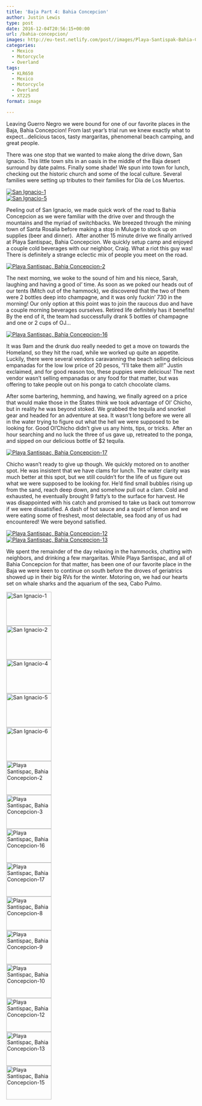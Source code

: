 ```yaml
---
title: 'Baja Part 4: Bahia Concepcion'
author: Justin Lewis
type: post
date: 2016-12-04T20:56:15+00:00
url: /bahia-concepcion/
images: http://eu-test.netlify.com/post//images/Playa-Santispak-Bahia-Concepcion-10.jpg
categories:
  - Mexico
  - Motorcycle
  - Overland
tags:
  - KLR650
  - Mexico
  - Motorcycle
  - Overland
  - XT225
format: image

---
```

Leaving Guerro Negro we were bound for one of our favorite places in the Baja, Bahia Concepcion! From last year’s trial run we knew exactly what to expect…delicious tacos, tasty margaritas, phenomenal beach camping, and great people.

There was one stop that we wanted to make along the drive down, San Ignacio. This little town sits in an oasis in the middle of the Baja desert surround by date palms. Finally some shade! We spun into town for lunch, checking out the historic church and some of the local culture. Several families were setting up tributes to their families for Día de Los Muertos.

<div class="ngg-gallery-singlepic-image " style="">
  <a href="http://www.elevationupgrade.com/wp-content/gallery/bahia-concepcion/San-Ignacio-1.jpg"
		     title=""
             data-src="http://www.elevationupgrade.com/wp-content/gallery/bahia-concepcion/San-Ignacio-1.jpg"
             data-thumbnail="http://www.elevationupgrade.com/wp-content/gallery/bahia-concepcion/thumbs/thumbs_San-Ignacio-1.jpg"
             data-image-id="417"
             data-title="San Ignacio-1"
             data-description=""
             target='_self'
             class="ngg-fancybox" rel="651b91bbc43f765254c364f2ea4de36b"> <img class="ngg-singlepic"
             src="http://www.elevationupgrade.com/wp-content/gallery/bahia-concepcion/dynamic/San-Ignacio-1.jpg-nggid03417-ngg0dyn-0x0x100-00f0w010c010r110f110r010t010.jpg"
             alt="San Ignacio-1"
             title="San Ignacio-1"
 /> </a>
</div>

<!--more-->

<div class="ngg-gallery-singlepic-image " style="">
  <a href="http://www.elevationupgrade.com/wp-content/gallery/bahia-concepcion/San-Ignacio-5.jpg"
		     title=""
             data-src="http://www.elevationupgrade.com/wp-content/gallery/bahia-concepcion/San-Ignacio-5.jpg"
             data-thumbnail="http://www.elevationupgrade.com/wp-content/gallery/bahia-concepcion/thumbs/thumbs_San-Ignacio-5.jpg"
             data-image-id="420"
             data-title="San Ignacio-5"
             data-description=""
             target='_self'
             class="ngg-fancybox" rel="a11f5a7191431ee3d567a32d2e82ec1d"> <img class="ngg-singlepic"
             src="http://www.elevationupgrade.com/wp-content/gallery/bahia-concepcion/dynamic/San-Ignacio-5.jpg-nggid03420-ngg0dyn-0x0x100-00f0w010c010r110f110r010t010.jpg"
             alt="San Ignacio-5"
             title="San Ignacio-5"
 /> </a>
</div>

Peeling out of San Ignacio, we made quick work of the road to Bahia Concepcion as we were familiar with the drive over and through the mountains and the myriad of switchbacks. We breezed through the mining town of Santa Rosalia before making a stop in Muluge to stock up on supplies (beer and dinner).  After another 15 minute drive we finally arrived at Playa Santispac, Bahia Concepcion. We quickly setup camp and enjoyed a couple cold beverages with our neighbor, Craig. What a riot this guy was! There is definitely a strange eclectic mix of people you meet on the road.

<div class="ngg-gallery-singlepic-image " style="">
  <a href="http://www.elevationupgrade.com/wp-content/gallery/bahia-concepcion/Playa-Santispak-Bahia-Concepcion-2.jpg"
		     title=""
             data-src="http://www.elevationupgrade.com/wp-content/gallery/bahia-concepcion/Playa-Santispak-Bahia-Concepcion-2.jpg"
             data-thumbnail="http://www.elevationupgrade.com/wp-content/gallery/bahia-concepcion/thumbs/thumbs_Playa-Santispak-Bahia-Concepcion-2.jpg"
             data-image-id="422"
             data-title="Playa Santispac, Bahia Concepcion-2"
             data-description=""
             target='_self'
             class="ngg-fancybox" rel="ac7f4178cff1f941ef356fbfeba43ccd"> <img class="ngg-singlepic"
             src="http://www.elevationupgrade.com/wp-content/gallery/bahia-concepcion/dynamic/Playa-Santispak-Bahia-Concepcion-2.jpg-nggid03422-ngg0dyn-0x0x100-00f0w010c010r110f110r010t010.jpg"
             alt="Playa Santispac, Bahia Concepcion-2"
             title="Playa Santispac, Bahia Concepcion-2"
 /> </a>
</div>

The next morning, we woke to the sound of him and his niece, Sarah, laughing and having a good ol’ time. As soon as we poked our heads out of our tents (Mitch out of the hammock), we discovered that the two of them were 2 bottles deep into champagne, and it was only fuckin’ 730 in the morning! Our only option at this point was to join the raucous duo and have a couple morning beverages ourselves. Retired life definitely has it benefits! By the end of it, the team had successfully drank 5 bottles of champagne and one or 2 cups of OJ…

<div class="ngg-gallery-singlepic-image " style="">
  <a href="http://www.elevationupgrade.com/wp-content/gallery/bahia-concepcion/Playa-Santispak-Bahia-Concepcion-16.jpg"
		     title=""
             data-src="http://www.elevationupgrade.com/wp-content/gallery/bahia-concepcion/Playa-Santispak-Bahia-Concepcion-16.jpg"
             data-thumbnail="http://www.elevationupgrade.com/wp-content/gallery/bahia-concepcion/thumbs/thumbs_Playa-Santispak-Bahia-Concepcion-16.jpg"
             data-image-id="424"
             data-title="Playa Santispac, Bahia Concepcion-16"
             data-description=""
             target='_self'
             class="ngg-fancybox" rel="5086929fb93dff090dcf4a0bd66375d5"> <img class="ngg-singlepic"
             src="http://www.elevationupgrade.com/wp-content/gallery/bahia-concepcion/dynamic/Playa-Santispak-Bahia-Concepcion-16.jpg-nggid03424-ngg0dyn-0x0x100-00f0w010c010r110f110r010t010.jpg"
             alt="Playa Santispac, Bahia Concepcion-16"
             title="Playa Santispac, Bahia Concepcion-16"
 /> </a>
</div>

It was 9am and the drunk duo really needed to get a move on towards the Homeland, so they hit the road, while we worked up quite an appetite. Luckily, there were several vendors caravanning the beach selling delicious empanadas for the low low price of 20 pesos, “I’ll take them all!” Justin exclaimed, and for good reason too, these puppies were delicious! The next vendor wasn’t selling empanadas or any food for that matter, but was offering to take people out on his ponga to catch chocolate clams.

After some bartering, hemming, and hawing, we finally agreed on a price that would make those in the States think we took advantage of Ol’ Chicho, but in reality he was beyond stoked. We grabbed the tequila and snorkel gear and headed for an adventure at sea. It wasn’t long before we were all in the water trying to figure out what the hell we were supposed to be looking for. Good Ol’Chicho didn’t give us any hints, tips, or tricks.  After an hour searching and no luck the three of us gave up, retreated to the ponga, and sipped on our delicious bottle of $2 tequila.

<div class="ngg-gallery-singlepic-image " style="">
  <a href="http://www.elevationupgrade.com/wp-content/gallery/bahia-concepcion/Playa-Santispak-Bahia-Concepcion-17.jpg"
		     title=""
             data-src="http://www.elevationupgrade.com/wp-content/gallery/bahia-concepcion/Playa-Santispak-Bahia-Concepcion-17.jpg"
             data-thumbnail="http://www.elevationupgrade.com/wp-content/gallery/bahia-concepcion/thumbs/thumbs_Playa-Santispak-Bahia-Concepcion-17.jpg"
             data-image-id="425"
             data-title="Playa Santispac, Bahia Concepcion-17"
             data-description=""
             target='_self'
             class="ngg-fancybox" rel="50f0dc488387e2cdb52b8e96a7991e1b"> <img class="ngg-singlepic"
             src="http://www.elevationupgrade.com/wp-content/gallery/bahia-concepcion/dynamic/Playa-Santispak-Bahia-Concepcion-17.jpg-nggid03425-ngg0dyn-0x0x100-00f0w010c010r110f110r010t010.jpg"
             alt="Playa Santispac, Bahia Concepcion-17"
             title="Playa Santispac, Bahia Concepcion-17"
 /> </a>
</div>

Chicho wasn’t ready to give up though. We quickly motored on to another spot. He was insistent that we have clams for lunch. The water clarity was much better at this spot, but we still couldn’t for the life of us figure out what we were supposed to be looking for. He’d find small bubbles rising up from the sand, reach deep down, and somehow pull out a clam. Cold and exhausted, he eventually brought 9 fatty’s to the surface for harvest. He was disappointed with his catch and promised to take us back out tomorrow if we were dissatisfied. A dash of hot sauce and a squirt of lemon and we were eating some of freshest, most delectable, sea food any of us had encountered! We were beyond satisfied.

<div class="ngg-gallery-singlepic-image " style="">
  <a href="http://www.elevationupgrade.com/wp-content/gallery/bahia-concepcion/Playa-Santispak-Bahia-Concepcion-12.jpg"
		     title=""
             data-src="http://www.elevationupgrade.com/wp-content/gallery/bahia-concepcion/Playa-Santispak-Bahia-Concepcion-12.jpg"
             data-thumbnail="http://www.elevationupgrade.com/wp-content/gallery/bahia-concepcion/thumbs/thumbs_Playa-Santispak-Bahia-Concepcion-12.jpg"
             data-image-id="429"
             data-title="Playa Santispac, Bahia Concepcion-12"
             data-description=""
             target='_self'
             class="ngg-fancybox" rel="1b9dc044b325a28da34c1a8882f9dbcc"> <img class="ngg-singlepic"
             src="http://www.elevationupgrade.com/wp-content/gallery/bahia-concepcion/dynamic/Playa-Santispak-Bahia-Concepcion-12.jpg-nggid03429-ngg0dyn-0x0x100-00f0w010c010r110f110r010t010.jpg"
             alt="Playa Santispac, Bahia Concepcion-12"
             title="Playa Santispac, Bahia Concepcion-12"
 /> </a>
</div>

<div class="ngg-gallery-singlepic-image " style="">
  <a href="http://www.elevationupgrade.com/wp-content/gallery/bahia-concepcion/Playa-Santispak-Bahia-Concepcion-13.jpg"
		     title=""
             data-src="http://www.elevationupgrade.com/wp-content/gallery/bahia-concepcion/Playa-Santispak-Bahia-Concepcion-13.jpg"
             data-thumbnail="http://www.elevationupgrade.com/wp-content/gallery/bahia-concepcion/thumbs/thumbs_Playa-Santispak-Bahia-Concepcion-13.jpg"
             data-image-id="430"
             data-title="Playa Santispac, Bahia Concepcion-13"
             data-description=""
             target='_self'
             class="ngg-fancybox" rel="afeb7db9f4cb77387adddd7208e2ae34"> <img class="ngg-singlepic"
             src="http://www.elevationupgrade.com/wp-content/gallery/bahia-concepcion/dynamic/Playa-Santispak-Bahia-Concepcion-13.jpg-nggid03430-ngg0dyn-0x0x100-00f0w010c010r110f110r010t010.jpg"
             alt="Playa Santispac, Bahia Concepcion-13"
             title="Playa Santispac, Bahia Concepcion-13"
 /> </a>
</div>

We spent the remainder of the day relaxing in the hammocks, chatting with neighbors, and drinking a few margaritas. While Playa Santispac, and all of Bahia Concepcion for that matter, has been one of our favorite place in the Baja we were keen to continue on south before the droves of geriatrics showed up in their big RVs for the winter. Motoring on, we had our hearts set on whale sharks and the aquarium of the sea, Cabo Pulmo.

<div
	class="ngg-galleryoverview ngg-ajax-pagination-none"
	id="ngg-gallery-1481-1">
  <!-- Thumbnails -->
  
  <div id="ngg-image-0" class="ngg-gallery-thumbnail-box" >
    <div class="ngg-gallery-thumbnail">
      <a href="http://www.elevationupgrade.com/wp-content/gallery/bahia-concepcion/San-Ignacio-1.jpg"
               title=""
               data-src="http://www.elevationupgrade.com/wp-content/gallery/bahia-concepcion/San-Ignacio-1.jpg"
               data-thumbnail="http://www.elevationupgrade.com/wp-content/gallery/bahia-concepcion/thumbs/thumbs_San-Ignacio-1.jpg"
               data-image-id="417"
               data-title="San Ignacio-1"
               data-description=""
               data-image-slug="san-ignacio-1-1"
               class="ngg-fancybox" rel="1481"> <img
                    title="San Ignacio-1"
                    alt="San Ignacio-1"
                    src="http://www.elevationupgrade.com/wp-content/gallery/bahia-concepcion/thumbs/thumbs_San-Ignacio-1.jpg"
                    width="120"
                    height="90"
                    style="max-width:100%;"
 /> </a>
    </div>
  </div>
  
  <div id="ngg-image-1" class="ngg-gallery-thumbnail-box" >
    <div class="ngg-gallery-thumbnail">
      <a href="http://www.elevationupgrade.com/wp-content/gallery/bahia-concepcion/San-Ignacio-2.jpg"
               title=""
               data-src="http://www.elevationupgrade.com/wp-content/gallery/bahia-concepcion/San-Ignacio-2.jpg"
               data-thumbnail="http://www.elevationupgrade.com/wp-content/gallery/bahia-concepcion/thumbs/thumbs_San-Ignacio-2.jpg"
               data-image-id="418"
               data-title="San Ignacio-2"
               data-description=""
               data-image-slug="san-ignacio-2-1"
               class="ngg-fancybox" rel="1481"> <img
                    title="San Ignacio-2"
                    alt="San Ignacio-2"
                    src="http://www.elevationupgrade.com/wp-content/gallery/bahia-concepcion/thumbs/thumbs_San-Ignacio-2.jpg"
                    width="120"
                    height="90"
                    style="max-width:100%;"
 /> </a>
    </div>
  </div>
  
  <div id="ngg-image-2" class="ngg-gallery-thumbnail-box" >
    <div class="ngg-gallery-thumbnail">
      <a href="http://www.elevationupgrade.com/wp-content/gallery/bahia-concepcion/San-Ignacio-4.jpg"
               title=""
               data-src="http://www.elevationupgrade.com/wp-content/gallery/bahia-concepcion/San-Ignacio-4.jpg"
               data-thumbnail="http://www.elevationupgrade.com/wp-content/gallery/bahia-concepcion/thumbs/thumbs_San-Ignacio-4.jpg"
               data-image-id="419"
               data-title="San Ignacio-4"
               data-description=""
               data-image-slug="san-ignacio-4-1"
               class="ngg-fancybox" rel="1481"> <img
                    title="San Ignacio-4"
                    alt="San Ignacio-4"
                    src="http://www.elevationupgrade.com/wp-content/gallery/bahia-concepcion/thumbs/thumbs_San-Ignacio-4.jpg"
                    width="120"
                    height="90"
                    style="max-width:100%;"
 /> </a>
    </div>
  </div>
  
  <div id="ngg-image-3" class="ngg-gallery-thumbnail-box" >
    <div class="ngg-gallery-thumbnail">
      <a href="http://www.elevationupgrade.com/wp-content/gallery/bahia-concepcion/San-Ignacio-5.jpg"
               title=""
               data-src="http://www.elevationupgrade.com/wp-content/gallery/bahia-concepcion/San-Ignacio-5.jpg"
               data-thumbnail="http://www.elevationupgrade.com/wp-content/gallery/bahia-concepcion/thumbs/thumbs_San-Ignacio-5.jpg"
               data-image-id="420"
               data-title="San Ignacio-5"
               data-description=""
               data-image-slug="san-ignacio-5-1"
               class="ngg-fancybox" rel="1481"> <img
                    title="San Ignacio-5"
                    alt="San Ignacio-5"
                    src="http://www.elevationupgrade.com/wp-content/gallery/bahia-concepcion/thumbs/thumbs_San-Ignacio-5.jpg"
                    width="120"
                    height="90"
                    style="max-width:100%;"
 /> </a>
    </div>
  </div>
  
  <div id="ngg-image-4" class="ngg-gallery-thumbnail-box" >
    <div class="ngg-gallery-thumbnail">
      <a href="http://www.elevationupgrade.com/wp-content/gallery/bahia-concepcion/San-Ignacio-6.jpg"
               title=""
               data-src="http://www.elevationupgrade.com/wp-content/gallery/bahia-concepcion/San-Ignacio-6.jpg"
               data-thumbnail="http://www.elevationupgrade.com/wp-content/gallery/bahia-concepcion/thumbs/thumbs_San-Ignacio-6.jpg"
               data-image-id="421"
               data-title="San Ignacio-6"
               data-description=""
               data-image-slug="san-ignacio-6-1"
               class="ngg-fancybox" rel="1481"> <img
                    title="San Ignacio-6"
                    alt="San Ignacio-6"
                    src="http://www.elevationupgrade.com/wp-content/gallery/bahia-concepcion/thumbs/thumbs_San-Ignacio-6.jpg"
                    width="120"
                    height="90"
                    style="max-width:100%;"
 /> </a>
    </div>
  </div>
  
  <div id="ngg-image-5" class="ngg-gallery-thumbnail-box" >
    <div class="ngg-gallery-thumbnail">
      <a href="http://www.elevationupgrade.com/wp-content/gallery/bahia-concepcion/Playa-Santispak-Bahia-Concepcion-2.jpg"
               title=""
               data-src="http://www.elevationupgrade.com/wp-content/gallery/bahia-concepcion/Playa-Santispak-Bahia-Concepcion-2.jpg"
               data-thumbnail="http://www.elevationupgrade.com/wp-content/gallery/bahia-concepcion/thumbs/thumbs_Playa-Santispak-Bahia-Concepcion-2.jpg"
               data-image-id="422"
               data-title="Playa Santispac, Bahia Concepcion-2"
               data-description=""
               data-image-slug="playa-santispak-bahia-concepcion-2-1"
               class="ngg-fancybox" rel="1481"> <img
                    title="Playa Santispac, Bahia Concepcion-2"
                    alt="Playa Santispac, Bahia Concepcion-2"
                    src="http://www.elevationupgrade.com/wp-content/gallery/bahia-concepcion/thumbs/thumbs_Playa-Santispak-Bahia-Concepcion-2.jpg"
                    width="120"
                    height="90"
                    style="max-width:100%;"
 /> </a>
    </div>
  </div>
  
  <div id="ngg-image-6" class="ngg-gallery-thumbnail-box" >
    <div class="ngg-gallery-thumbnail">
      <a href="http://www.elevationupgrade.com/wp-content/gallery/bahia-concepcion/Playa-Santispak-Bahia-Concepcion-3.jpg"
               title=""
               data-src="http://www.elevationupgrade.com/wp-content/gallery/bahia-concepcion/Playa-Santispak-Bahia-Concepcion-3.jpg"
               data-thumbnail="http://www.elevationupgrade.com/wp-content/gallery/bahia-concepcion/thumbs/thumbs_Playa-Santispak-Bahia-Concepcion-3.jpg"
               data-image-id="423"
               data-title="Playa Santispac, Bahia Concepcion-3"
               data-description=""
               data-image-slug="playa-santispak-bahia-concepcion-3-1"
               class="ngg-fancybox" rel="1481"> <img
                    title="Playa Santispac, Bahia Concepcion-3"
                    alt="Playa Santispac, Bahia Concepcion-3"
                    src="http://www.elevationupgrade.com/wp-content/gallery/bahia-concepcion/thumbs/thumbs_Playa-Santispak-Bahia-Concepcion-3.jpg"
                    width="120"
                    height="90"
                    style="max-width:100%;"
 /> </a>
    </div>
  </div>
  
  <div id="ngg-image-7" class="ngg-gallery-thumbnail-box" >
    <div class="ngg-gallery-thumbnail">
      <a href="http://www.elevationupgrade.com/wp-content/gallery/bahia-concepcion/Playa-Santispak-Bahia-Concepcion-16.jpg"
               title=""
               data-src="http://www.elevationupgrade.com/wp-content/gallery/bahia-concepcion/Playa-Santispak-Bahia-Concepcion-16.jpg"
               data-thumbnail="http://www.elevationupgrade.com/wp-content/gallery/bahia-concepcion/thumbs/thumbs_Playa-Santispak-Bahia-Concepcion-16.jpg"
               data-image-id="424"
               data-title="Playa Santispac, Bahia Concepcion-16"
               data-description=""
               data-image-slug="playa-santispak-bahia-concepcion-16-1"
               class="ngg-fancybox" rel="1481"> <img
                    title="Playa Santispac, Bahia Concepcion-16"
                    alt="Playa Santispac, Bahia Concepcion-16"
                    src="http://www.elevationupgrade.com/wp-content/gallery/bahia-concepcion/thumbs/thumbs_Playa-Santispak-Bahia-Concepcion-16.jpg"
                    width="120"
                    height="90"
                    style="max-width:100%;"
 /> </a>
    </div>
  </div>
  
  <div id="ngg-image-8" class="ngg-gallery-thumbnail-box" >
    <div class="ngg-gallery-thumbnail">
      <a href="http://www.elevationupgrade.com/wp-content/gallery/bahia-concepcion/Playa-Santispak-Bahia-Concepcion-17.jpg"
               title=""
               data-src="http://www.elevationupgrade.com/wp-content/gallery/bahia-concepcion/Playa-Santispak-Bahia-Concepcion-17.jpg"
               data-thumbnail="http://www.elevationupgrade.com/wp-content/gallery/bahia-concepcion/thumbs/thumbs_Playa-Santispak-Bahia-Concepcion-17.jpg"
               data-image-id="425"
               data-title="Playa Santispac, Bahia Concepcion-17"
               data-description=""
               data-image-slug="playa-santispak-bahia-concepcion-17-1"
               class="ngg-fancybox" rel="1481"> <img
                    title="Playa Santispac, Bahia Concepcion-17"
                    alt="Playa Santispac, Bahia Concepcion-17"
                    src="http://www.elevationupgrade.com/wp-content/gallery/bahia-concepcion/thumbs/thumbs_Playa-Santispak-Bahia-Concepcion-17.jpg"
                    width="120"
                    height="90"
                    style="max-width:100%;"
 /> </a>
    </div>
  </div>
  
  <div id="ngg-image-9" class="ngg-gallery-thumbnail-box" >
    <div class="ngg-gallery-thumbnail">
      <a href="http://www.elevationupgrade.com/wp-content/gallery/bahia-concepcion/Playa-Santispak-Bahia-Concepcion-8.jpg"
               title=""
               data-src="http://www.elevationupgrade.com/wp-content/gallery/bahia-concepcion/Playa-Santispak-Bahia-Concepcion-8.jpg"
               data-thumbnail="http://www.elevationupgrade.com/wp-content/gallery/bahia-concepcion/thumbs/thumbs_Playa-Santispak-Bahia-Concepcion-8.jpg"
               data-image-id="426"
               data-title="Playa Santispac, Bahia Concepcion-8"
               data-description=""
               data-image-slug="playa-santispak-bahia-concepcion-8-1"
               class="ngg-fancybox" rel="1481"> <img
                    title="Playa Santispac, Bahia Concepcion-8"
                    alt="Playa Santispac, Bahia Concepcion-8"
                    src="http://www.elevationupgrade.com/wp-content/gallery/bahia-concepcion/thumbs/thumbs_Playa-Santispak-Bahia-Concepcion-8.jpg"
                    width="120"
                    height="90"
                    style="max-width:100%;"
 /> </a>
    </div>
  </div>
  
  <div id="ngg-image-10" class="ngg-gallery-thumbnail-box" >
    <div class="ngg-gallery-thumbnail">
      <a href="http://www.elevationupgrade.com/wp-content/gallery/bahia-concepcion/Playa-Santispak-Bahia-Concepcion-9.jpg"
               title=""
               data-src="http://www.elevationupgrade.com/wp-content/gallery/bahia-concepcion/Playa-Santispak-Bahia-Concepcion-9.jpg"
               data-thumbnail="http://www.elevationupgrade.com/wp-content/gallery/bahia-concepcion/thumbs/thumbs_Playa-Santispak-Bahia-Concepcion-9.jpg"
               data-image-id="427"
               data-title="Playa Santispac, Bahia Concepcion-9"
               data-description=""
               data-image-slug="playa-santispak-bahia-concepcion-9"
               class="ngg-fancybox" rel="1481"> <img
                    title="Playa Santispac, Bahia Concepcion-9"
                    alt="Playa Santispac, Bahia Concepcion-9"
                    src="http://www.elevationupgrade.com/wp-content/gallery/bahia-concepcion/thumbs/thumbs_Playa-Santispak-Bahia-Concepcion-9.jpg"
                    width="120"
                    height="90"
                    style="max-width:100%;"
 /> </a>
    </div>
  </div>
  
  <div id="ngg-image-11" class="ngg-gallery-thumbnail-box" >
    <div class="ngg-gallery-thumbnail">
      <a href="http://www.elevationupgrade.com/wp-content/gallery/bahia-concepcion/Playa-Santispak-Bahia-Concepcion-10.jpg"
               title=""
               data-src="http://www.elevationupgrade.com/wp-content/gallery/bahia-concepcion/Playa-Santispak-Bahia-Concepcion-10.jpg"
               data-thumbnail="http://www.elevationupgrade.com/wp-content/gallery/bahia-concepcion/thumbs/thumbs_Playa-Santispak-Bahia-Concepcion-10.jpg"
               data-image-id="428"
               data-title="Playa Santispac, Bahia Concepcion-10"
               data-description=""
               data-image-slug="playa-santispak-bahia-concepcion-10"
               class="ngg-fancybox" rel="1481"> <img
                    title="Playa Santispac, Bahia Concepcion-10"
                    alt="Playa Santispac, Bahia Concepcion-10"
                    src="http://www.elevationupgrade.com/wp-content/gallery/bahia-concepcion/thumbs/thumbs_Playa-Santispak-Bahia-Concepcion-10.jpg"
                    width="120"
                    height="90"
                    style="max-width:100%;"
 /> </a>
    </div>
  </div>
  
  <div id="ngg-image-12" class="ngg-gallery-thumbnail-box" >
    <div class="ngg-gallery-thumbnail">
      <a href="http://www.elevationupgrade.com/wp-content/gallery/bahia-concepcion/Playa-Santispak-Bahia-Concepcion-12.jpg"
               title=""
               data-src="http://www.elevationupgrade.com/wp-content/gallery/bahia-concepcion/Playa-Santispak-Bahia-Concepcion-12.jpg"
               data-thumbnail="http://www.elevationupgrade.com/wp-content/gallery/bahia-concepcion/thumbs/thumbs_Playa-Santispak-Bahia-Concepcion-12.jpg"
               data-image-id="429"
               data-title="Playa Santispac, Bahia Concepcion-12"
               data-description=""
               data-image-slug="playa-santispak-bahia-concepcion-12"
               class="ngg-fancybox" rel="1481"> <img
                    title="Playa Santispac, Bahia Concepcion-12"
                    alt="Playa Santispac, Bahia Concepcion-12"
                    src="http://www.elevationupgrade.com/wp-content/gallery/bahia-concepcion/thumbs/thumbs_Playa-Santispak-Bahia-Concepcion-12.jpg"
                    width="120"
                    height="90"
                    style="max-width:100%;"
 /> </a>
    </div>
  </div>
  
  <div id="ngg-image-13" class="ngg-gallery-thumbnail-box" >
    <div class="ngg-gallery-thumbnail">
      <a href="http://www.elevationupgrade.com/wp-content/gallery/bahia-concepcion/Playa-Santispak-Bahia-Concepcion-13.jpg"
               title=""
               data-src="http://www.elevationupgrade.com/wp-content/gallery/bahia-concepcion/Playa-Santispak-Bahia-Concepcion-13.jpg"
               data-thumbnail="http://www.elevationupgrade.com/wp-content/gallery/bahia-concepcion/thumbs/thumbs_Playa-Santispak-Bahia-Concepcion-13.jpg"
               data-image-id="430"
               data-title="Playa Santispac, Bahia Concepcion-13"
               data-description=""
               data-image-slug="playa-santispak-bahia-concepcion-13"
               class="ngg-fancybox" rel="1481"> <img
                    title="Playa Santispac, Bahia Concepcion-13"
                    alt="Playa Santispac, Bahia Concepcion-13"
                    src="http://www.elevationupgrade.com/wp-content/gallery/bahia-concepcion/thumbs/thumbs_Playa-Santispak-Bahia-Concepcion-13.jpg"
                    width="120"
                    height="90"
                    style="max-width:100%;"
 /> </a>
    </div>
  </div>
  
  <div id="ngg-image-14" class="ngg-gallery-thumbnail-box" >
    <div class="ngg-gallery-thumbnail">
      <a href="http://www.elevationupgrade.com/wp-content/gallery/bahia-concepcion/Playa-Santispak-Bahia-Concepcion-15.jpg"
               title=""
               data-src="http://www.elevationupgrade.com/wp-content/gallery/bahia-concepcion/Playa-Santispak-Bahia-Concepcion-15.jpg"
               data-thumbnail="http://www.elevationupgrade.com/wp-content/gallery/bahia-concepcion/thumbs/thumbs_Playa-Santispak-Bahia-Concepcion-15.jpg"
               data-image-id="432"
               data-title="Playa Santispac, Bahia Concepcion-15"
               data-description=""
               data-image-slug="playa-santispak-bahia-concepcion-15"
               class="ngg-fancybox" rel="1481"> <img
                    title="Playa Santispac, Bahia Concepcion-15"
                    alt="Playa Santispac, Bahia Concepcion-15"
                    src="http://www.elevationupgrade.com/wp-content/gallery/bahia-concepcion/thumbs/thumbs_Playa-Santispak-Bahia-Concepcion-15.jpg"
                    width="120"
                    height="90"
                    style="max-width:100%;"
 /> </a>
    </div>
  </div>
  
  <!-- Pagination -->
  
  <div class='ngg-clear'>
  </div>
</div>